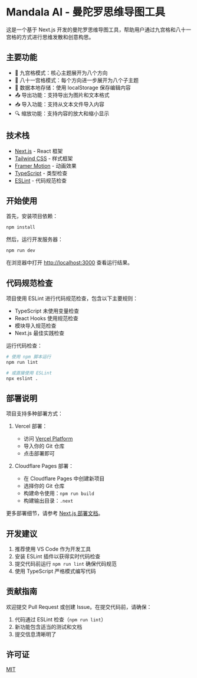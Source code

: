 # Mandala AI - 曼陀罗思维导图工具

这是一个基于 Next.js 开发的曼陀罗思维导图工具，帮助用户通过九宫格和八十一宫格的方式进行思维发散和创意构思。

## 主要功能

- 🎯 九宫格模式：核心主题展开为八个方向
- 🌟 八十一宫格模式：每个方向进一步展开为八个子主题
- 💾 数据本地存储：使用 localStorage 保存编辑内容
- 📤 导出功能：支持导出为图片和文本格式
- 📥 导入功能：支持从文本文件导入内容
- 🔍 缩放功能：支持内容的放大和缩小显示

## 技术栈

- [Next.js](https://nextjs.org) - React 框架
- [Tailwind CSS](https://tailwindcss.com) - 样式框架
- [Framer Motion](https://www.framer.com/motion/) - 动画效果
- [TypeScript](https://www.typescriptlang.org/) - 类型检查
- [ESLint](https://eslint.org/) - 代码规范检查

## 开始使用

首先，安装项目依赖：

```bash
npm install
```

然后，运行开发服务器：

```bash
npm run dev
```

在浏览器中打开 [http://localhost:3000](http://localhost:3000) 查看运行结果。

## 代码规范检查

项目使用 ESLint 进行代码规范检查，包含以下主要规则：

- TypeScript 未使用变量检查
- React Hooks 使用规范检查
- 模块导入规范检查
- Next.js 最佳实践检查

运行代码检查：

```bash
# 使用 npm 脚本运行
npm run lint

# 或直接使用 ESLint
npx eslint .
```

## 部署说明

项目支持多种部署方式：

1. Vercel 部署：
   - 访问 [Vercel Platform](https://vercel.com/new) 
   - 导入你的 Git 仓库
   - 点击部署即可

2. Cloudflare Pages 部署：
   - 在 Cloudflare Pages 中创建新项目
   - 选择你的 Git 仓库
   - 构建命令使用：`npm run build`
   - 构建输出目录：`.next`

更多部署细节，请参考 [Next.js 部署文档](https://nextjs.org/docs/app/building-your-application/deploying)。

## 开发建议

1. 推荐使用 VS Code 作为开发工具
2. 安装 ESLint 插件以获得实时代码检查
3. 提交代码前运行 `npm run lint` 确保代码规范
4. 使用 TypeScript 严格模式编写代码

## 贡献指南

欢迎提交 Pull Request 或创建 Issue。在提交代码前，请确保：

1. 代码通过 ESLint 检查（`npm run lint`）
2. 新功能包含适当的测试和文档
3. 提交信息清晰明了

## 许可证

[MIT](https://choosealicense.com/licenses/mit/)
